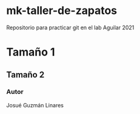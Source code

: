 # mk-taller-de-zapatos
Repositorio para practicar git en el lab Aguilar 2021

# Tamaño 1
## Tamaño 2
### Autor
Josué Guzmán Linares
